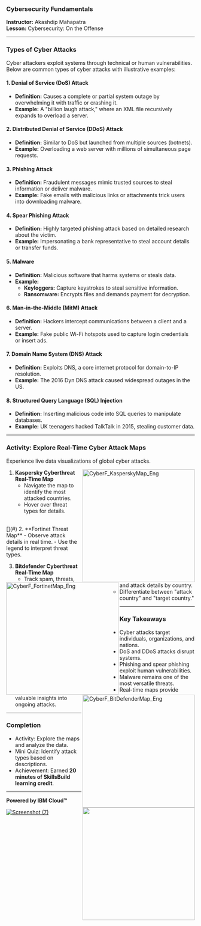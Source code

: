 ### Cybersecurity Fundamentals  
**Instructor:** Akashdip Mahapatra  
**Lesson:** Cybersecurity: On the Offense  

---

### Types of Cyber Attacks  
Cyber attackers exploit systems through technical or human vulnerabilities. Below are common types of cyber attacks with illustrative examples:  

#### 1. **Denial of Service (DoS) Attack**  
- **Definition:** Causes a complete or partial system outage by overwhelming it with traffic or crashing it.  
- **Example:** A "billion laugh attack," where an XML file recursively expands to overload a server.  

#### 2. **Distributed Denial of Service (DDoS) Attack**  
- **Definition:** Similar to DoS but launched from multiple sources (botnets).  
- **Example:** Overloading a web server with millions of simultaneous page requests.  

#### 3. **Phishing Attack**  
- **Definition:** Fraudulent messages mimic trusted sources to steal information or deliver malware.  
- **Example:** Fake emails with malicious links or attachments trick users into downloading malware.  

#### 4. **Spear Phishing Attack**  
- **Definition:** Highly targeted phishing attack based on detailed research about the victim.  
- **Example:** Impersonating a bank representative to steal account details or transfer funds.  

#### 5. **Malware**  
- **Definition:** Malicious software that harms systems or steals data.  
- **Example:**  
  - **Keyloggers:** Capture keystrokes to steal sensitive information.  
  - **Ransomware:** Encrypts files and demands payment for decryption.  

#### 6. **Man-in-the-Middle (MitM) Attack**  
- **Definition:** Hackers intercept communications between a client and a server.  
- **Example:** Fake public Wi-Fi hotspots used to capture login credentials or insert ads.  

#### 7. **Domain Name System (DNS) Attack**  
- **Definition:** Exploits DNS, a core internet protocol for domain-to-IP resolution.  
- **Example:** The 2016 Dyn DNS attack caused widespread outages in the US.  

#### 8. **Structured Query Language (SQL) Injection**  
- **Definition:** Inserting malicious code into SQL queries to manipulate databases.  
- **Example:** UK teenagers hacked TalkTalk in 2015, stealing customer data.  

---

### Activity: Explore Real-Time Cyber Attack Maps  
Experience live data visualizations of global cyber attacks.  

[<img align="right" alt="CyberF_KasperskyMap_Eng" width="300" src="https://github.com/user-attachments/assets/c9d2107c-32ab-4db7-b945-843a57468fa6">](#) 

1. **Kaspersky Cyberthreat Real-Time Map**  
   - Navigate the map to identify the most attacked countries.  
   - Hover over threat types for details.
      
</br>
[<img align="left" alt="CyberF_FortinetMap_Eng" width="300" src="https://github.com/user-attachments/assets/31d85728-d76e-40e8-84c9-4b7d7e3fc1c3">](#)

<dev align="right">
2. **Fortinet Threat Map**  
   - Observe attack details in real time.  
   - Use the legend to interpret threat types.  
</dev>

</br>

[<img align="right" alt="CyberF_BitDefenderMap_Eng" width="300" src="https://github.com/user-attachments/assets/72e3c5ed-e968-405f-b7cc-0059adcebb56">](#) 

3. **Bitdefender Cyberthreat Real-Time Map**  
   - Track spam, threats, and attack details by country.  
   - Differentiate between "attack country" and "target country."  

---

<img align="right" width="300" src="https://github.com/user-attachments/assets/e8116f18-50db-468e-ae55-4d112c94e39d">

### Key Takeaways  
- Cyber attacks target individuals, organizations, and nations.  
- DoS and DDoS attacks disrupt systems.  
- Phishing and spear phishing exploit human vulnerabilities.  
- Malware remains one of the most versatile threats.  
- Real-time maps provide valuable insights into ongoing attacks.  

---

### Completion  
- Activity: Explore the maps and analyze the data.  
- Mini Quiz: Identify attack types based on descriptions.  
- Achievement: Earned **20 minutes of SkillsBuild learning credit**.  

--- 

**Powered by IBM Cloud™**

[![Screenshot (7)](https://github.com/user-attachments/assets/055bab33-e17b-4a61-9a38-3a82e0e67228)](https://skills.yourlearning.ibm.com/activity/ILB-DNRPWDGQGMMY7GGD?planId=PLAN-FA511CDFAF48&sectionId=SECTION-B&planIdFromParentTab=PLAN-FA511CDFAF48&sectionIdFromParentTab=SECTION-B&planIdForChildTab=PLAN-FA511CDFAF48)


